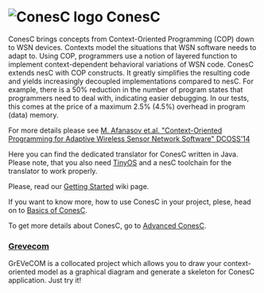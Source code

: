 # ![ConesC logo](https://raw.githubusercontent.com/muxanasov/ConesC/master/ConesC.png) ConesC


ConesC brings concepts from Context-Oriented Programming (COP) down to WSN devices. Contexts model the situations that WSN software needs to adapt to. Using COP, programmers use a notion of layered function to implement context-dependent behavioral variations of WSN code. ConesC extends nesC with COP constructs. It greatly simplifies the resulting code and yields increasingly decoupled implementations compared to nesC. For example, there is a 50% reduction in the number of program states that programmers need to deal with, indicating easier debugging. In our tests, this comes at the price of a maximum 2.5% (4.5%) overhead in program (data) memory.

For more details please see [M. Afanasov et.al. "Context-Oriented Programming for Adaptive Wireless Sensor Network Software" DCOSS'14](https://www.sics.se/~luca/papers/afanasov14context.pdf)

Here you can find the dedicated translator for ConesC written in Java. Please note, that you also need [TinyOS](http://www.tinyos.net/) and a nesC toolchain for the translator to work properly.

Please, read our [Getting Started](https://github.com/muxanasov/ConesC/wiki/Getting-Started) wiki page.

If you want to know more, how to use ConesC in your project, plese, head on to [Basics of ConesC](https://github.com/muxanasov/ConesC/wiki/Basics-of-ConesC).

To get more details about ConesC, go to [Advanced ConesC](https://github.com/muxanasov/ConesC/wiki/Advanced-ConesC).

### [Grevecom](https://github.com/muxanasov/GrEVeCOM)
GrEVeCOM is a collocated project which allows you to draw your context-oriented model as a graphical diagram and generate a skeleton for ConesC application. Just try it!
